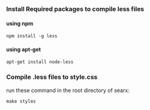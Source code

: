 ### Install Required packages to compile less files

#### using npm

`npm install -g less`

#### using apt-get

`apt-get install node-less`

### Compile .less files to style.css

run these command in the root directory of searx:

`make styles`